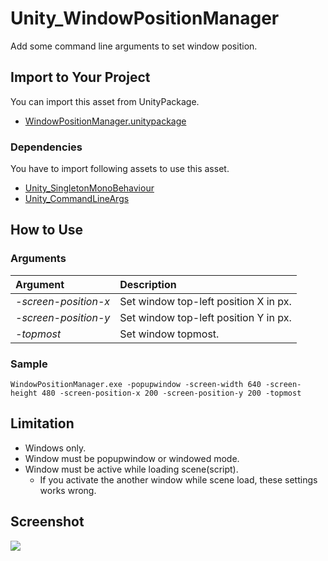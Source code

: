 # Unity_WindowPositionManager

Add some command line arguments to set window position.

## Import to Your Project

You can import this asset from UnityPackage.

- [WindowPositionManager.unitypackage](https://github.com/XJINE/Unity_WindowPositionManager/blob/master/WindowPositionManager.unitypackage)

### Dependencies

You have to import following assets to use this asset.

- [Unity_SingletonMonoBehaviour](https://github.com/XJINE/Unity_SingletonMonoBehaviour)
- [Unity_CommandLineArgs](https://github.com/XJINE/Unity_CommandLineArgs)

## How to Use

### Arguments

| Argument             | Description                           |
|:---------------------|:--------------------------------------|
| *-screen-position-x* | Set window top-left position X in px. |
| *-screen-position-y* | Set window top-left position Y in px. |
| *-topmost*           | Set window topmost.                   |

### Sample

```
WindowPositionManager.exe -popupwindow -screen-width 640 -screen-height 480 -screen-position-x 200 -screen-position-y 200 -topmost
```

## Limitation

- Windows only.
- Window must be popupwindow or windowed mode.
- Window must be active while loading scene(script).
    - If you activate the another window while scene load, these settings works wrong.

## Screenshot

![](https://github.com/XJINE/Unity3D_WindowPositionManager/blob/master/screenshot0.gif)
